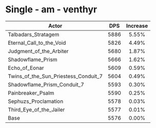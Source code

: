 # Single - am - venthyr
| Actor | DPS | Increase |
|---|:---:|:---:|
|Talbadars_Stratagem|5886|5.55%|
|Eternal_Call_to_the_Void|5826|4.49%|
|Judgment_of_the_Arbiter|5680|1.87%|
|Shadowflame_Prism|5666|1.62%|
|Echo_of_Eonar|5609|0.59%|
|Twins_of_the_Sun_Priestess_Conduit_7|5604|0.49%|
|Shadowflame_Prism_Conduit_7|5593|0.30%|
|Painbreaker_Psalm|5590|0.25%|
|Sephuzs_Proclamation|5578|0.03%|
|Third_Eye_of_the_Jailer|5577|0.01%|
|Base|5576|0.00%|
